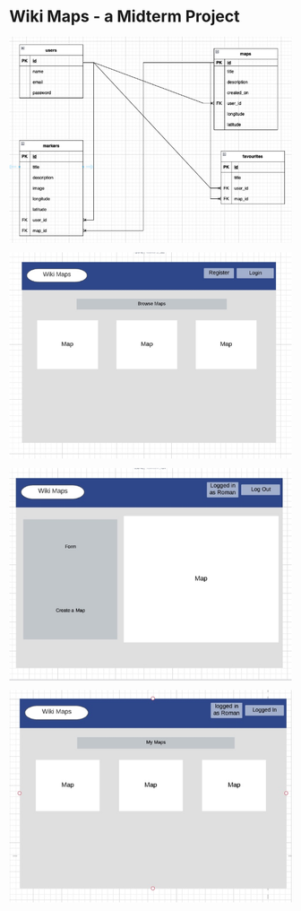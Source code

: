 # Wiki Maps - a Midterm Project

!["Screenshot of ERD"](https://github.com/taylornoj/wikimaps/blob/master/docs/ERD.jpg?raw=true)

!["Screenshot of Mainpage wireframe"](https://github.com/taylornoj/wikimaps/blob/master/docs/index.jpg?raw=true)

!["Screenshot of Create Map wireframe"](https://github.com/taylornoj/wikimaps/blob/master/docs/createmap.jpg?raw=true)

!["Screenshot of profile view"](https://github.com/taylornoj/wikimaps/blob/master/docs/maps-index.jpg?raw=true)
